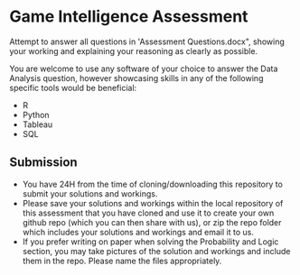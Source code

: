 # Game Intelligence Assessment

Attempt to answer all questions in 'Assessment Questions.docx", showing your working and explaining your reasoning as clearly as possible.

You are welcome to use any software of your choice to answer the Data Analysis question, however showcasing skills in any of the following specific tools would be beneficial:
* R
* Python
* Tableau
* SQL

## Submission
* You have 24H from the time of cloning/downloading this repository to submit your solutions and workings.
* Please save your solutions and workings within the local repository of this assessment that you have cloned and use it to create your own github repo (which you can then share with us), or zip the repo folder which includes your solutions and workings and email it to us.
* If you prefer writing on paper when solving the Probability and Logic section, you may take pictures of the solution and workings and include them in the repo. Please name the files appropriately.
 
